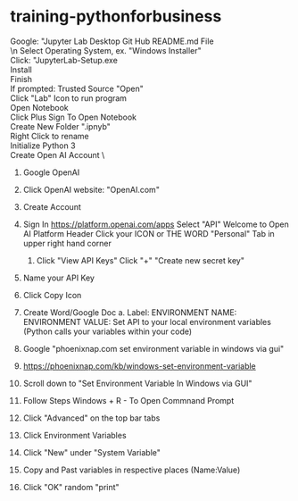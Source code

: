 # training-pythonforbusiness

Google: "Jupyter Lab Desktop Git Hub README.md File \
\n
Select Operating System, ex. "Windows Installer"    \
Click: "JupyterLab-Setup.exe \
    Install \
    Finish \
If prompted: Trusted Source "Open" \
Click "Lab" Icon to run program \
Open Notebook \
Click Plus Sign To Open Notebook \
Create New Folder ".ipnyb"  \
Right Click to rename \
Initialize Python 3 \
Create Open AI Account \
1.  Google OpenAI
2.  Click OpenAI website: "OpenAI.com"
3.  Create Account
4.  Sign In
https://platform.openai.com/apps
Select "API"
Welcome to Open AI Platform Header
Click your ICON or THE WORD "Personal" Tab in upper right hand corner
    1.  Click "View API Keys"
Click "+" "Create new secret key"
1.  Name your API Key
2.  Click Copy Icon
3.  Create Word/Google Doc 
    a.  Label:  ENVIRONMENT NAME:
                ENVIRONMENT VALUE:
Set API to your local environment variables
(Python calls your variables within your code)

1.  Google "phoenixnap.com set environment variable in windows via gui"
2.  https://phoenixnap.com/kb/windows-set-environment-variable
3.  Scroll down to "Set Environment Variable In Windows via GUI"
4.  Follow Steps
Windows + R - To Open Commnand Prompt
1.  Click "Advanced" on the top bar tabs
2.  Click Environment Variables
3.  Click "New" under "System Variable"
4.  Copy and Past variables in respective places (Name:Value)
5.  Click "OK"
random "print"
